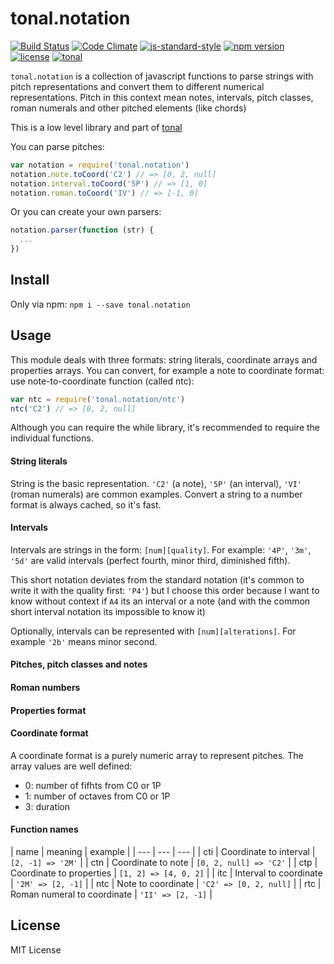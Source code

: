 # tonal.notation

[![Build Status](https://travis-ci.org/danigb/tonal.svg?branch=master)](https://travis-ci.org/danigb/tonal.notation)
[![Code Climate](https://codeclimate.com/github/danigb/tonal.notation/badges/gpa.svg)](https://codeclimate.com/github/danigb/tonal.notation)
[![js-standard-style](https://img.shields.io/badge/code%20style-standard-brightgreen.svg?style=flat)](https://github.com/feross/standard)
[![npm version](https://img.shields.io/npm/v/tonal.notation.svg)](https://www.npmjs.com/package/tonal.notation)
[![license](https://img.shields.io/npm/l/tonal.notation.svg)](https://www.npmjs.com/package/tonal.notation)
[![tonal](https://img.shields.io/badge/tonal-kit-yellow.svg)](https://www.npmjs.com/package/tonal)


`tonal.notation` is a collection of javascript functions to parse strings with pitch representations and convert them to different numerical representations. Pitch in this context mean notes, intervals, pitch classes, roman numerals and other pitched elements (like chords)

This is a low level library and part of [tonal](https://www.npmjs.com/package/tonal)

You can parse pitches:

```js
var notation = require('tonal.notation')
notation.note.toCoord('C2') // => [0, 2, null]
notation.interval.toCoord('5P') // => [1, 0]
notation.roman.toCoord('IV') // => [-1, 0]
```

Or you can create your own parsers:

```js
notation.parser(function (str) {
  ...
})
```

## Install

Only via npm: `npm i --save tonal.notation`

## Usage

This module deals with three formats: string literals, coordinate arrays and properties arrays. You can convert, for example a note to coordinate format: use note-to-coordinate function (called ntc):

```js
var ntc = require('tonal.notation/ntc')
ntc('C2') // => [0, 2, null]
```

Although you can require the while library, it's recommended to require the individual functions.

#### String literals

String is the basic representation. `'C2'` (a note), `'5P'` (an interval), `'VI'` (roman numerals) are common examples. Convert a string to a number format is always cached, so it's fast.

#### Intervals

Intervals are strings in the form: `[num][quality]`. For example: `'4P'`, `'3m'`, `'5d'` are valid intervals (perfect fourth, minor third, diminished fifth).

This short notation deviates from the standard notation (it's common to write it with the quality first: `'P4'`) but I choose this order because I want to know without context if `A4` its an interval or a note (and with the common short interval notation its impossible to know it)

Optionally, intervals can be represented with `[num][alterations]`. For example `'2b'` means minor second.



#### Pitches, pitch classes and notes

#### Roman numbers

#### Properties format

#### Coordinate format

A coordinate format is a purely numeric array to represent pitches. The array values are well defined:

- 0: number of fifhts from C0 or 1P
- 1: number of octaves from C0 or 1P
- 3: duration


#### Function names

| name | meaning | example |
| --- | --- | --- |
| cti | Coordinate to interval | `[2, -1] => '2M'`  |
| ctn | Coordinate to note | `[0, 2, null] => 'C2'` |
| ctp | Coordinate to properties | `[1, 2] => [4, 0, 2]` |
| itc | Interval to coordinate | `'2M' => [2, -1]` |
| ntc | Note to coordinate | `'C2' => [0, 2, null]` |
| rtc | Roman numeral to coordinate | `'II' => [2, -1]` |

## License

MIT License
